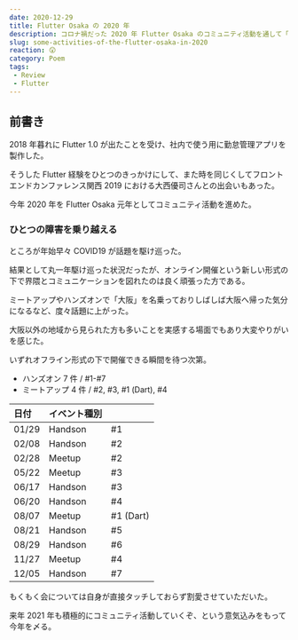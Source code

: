 ```yaml
---
date: 2020-12-29
title: Flutter Osaka の 2020 年
description: コロナ禍だった 2020 年 Flutter Osaka のコミュニティ活動を通して「オンライン開催」について考える。
slug: some-activities-of-the-flutter-osaka-in-2020
reaction: 😲
category: Poem
tags: 
 - Review
 - Flutter
---
```


## 前書き

2018 年暮れに Flutter 1.0 が出たことを受け、社内で使う用に勤怠管理アプリを製作した。

そうした Flutter 経験をひとつのきっかけにして、また時を同じくしてフロントエンドカンファレンス関西 2019 における大西優司さんとの出会いもあった。

今年 2020 年を Flutter Osaka 元年としてコミュニティ活動を進めた。

### ひとつの障害を乗り越える

ところが年始早々 COVID19 が話題を駆け巡った。

結果として丸一年駆け巡った状況だったが、オンライン開催という新しい形式の下で界隈とコミュニケーションを図れたのは良く頑張った方である。

ミートアップやハンズオンで「大阪」を名乗っておりしばしば大阪へ帰った気分になるなど、度々話題に上がった。

大阪以外の地域から見られた方も多いことを実感する場面でもあり大変やりがいを感じた。

いずれオフライン形式の下で開催できる瞬間を待つ次第。

- ハンズオン 7 件 / #1-#7
- ミートアップ 4 件 / #2, #3, #1 (Dart), #4

|日付|イベント種別||
|:---|:---|:---|
|01/29|Handson|#1|
|02/08|Handson|#2|
|02/28|Meetup|#2|
|05/22|Meetup|#3|
|06/17|Handson|#3|
|06/20|Handson|#4|
|08/07|Meetup|#1 (Dart)|
|08/21|Handson|#5|
|08/29|Handson|#6|
|11/27|Meetup|#4|
|12/05|Handson|#7|

もくもく会については自身が直接タッチしておらず割愛させていただいた。

来年 2021 年も積極的にコミュニティ活動していくぞ、という意気込みをもって今年を〆る。